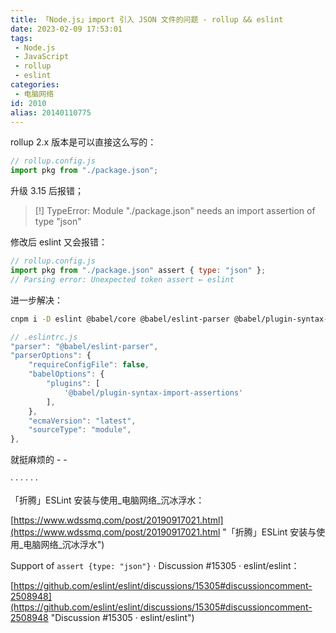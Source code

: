 ```yaml
---
title: 「Node.js」import 引入 JSON 文件的问题 - rollup && eslint
date: 2023-02-09 17:53:01
tags:
 - Node.js
 - JavaScript
 - rollup
 - eslint
categories:
 - 电脑网络
id: 2010
alias: 20140110775
---
```


rollup 2.x 版本是可以直接这么写的：

<!--more-->

```js
// rollup.config.js
import pkg from "./package.json";
```

升级 3.15 后报错；

> [!] TypeError: Module "./package.json" needs an import assertion of type "json"

修改后 eslint 又会报错：

```js
// rollup.config.js
import pkg from "./package.json" assert { type: "json" };
// Parsing error: Unexpected token assert ← eslint
```

进一步解决：

```bash
cnpm i -D eslint @babel/core @babel/eslint-parser @babel/plugin-syntax-import-assertions
```

```js
// .eslintrc.js
"parser": "@babel/eslint-parser",
"parserOptions": {
    "requireConfigFile": false,
    "babelOptions": {
        "plugins": [
            '@babel/plugin-syntax-import-assertions'
        ],
    },
    "ecmaVersion": "latest",
    "sourceType": "module",
},
```

就挺麻烦的 - -

· · · · · ·

「折腾」ESLint 安装与使用\_电脑网络\_沉冰浮水：

[https://www.wdssmq.com/post/20190917021.html](https://www.wdssmq.com/post/20190917021.html "「折腾」ESLint 安装与使用\_电脑网络\_沉冰浮水")

Support of `assert {type: "json"}` · Discussion #15305 · eslint/eslint：

[https://github.com/eslint/eslint/discussions/15305#discussioncomment-2508948](https://github.com/eslint/eslint/discussions/15305#discussioncomment-2508948 "Discussion #15305 · eslint/eslint")
